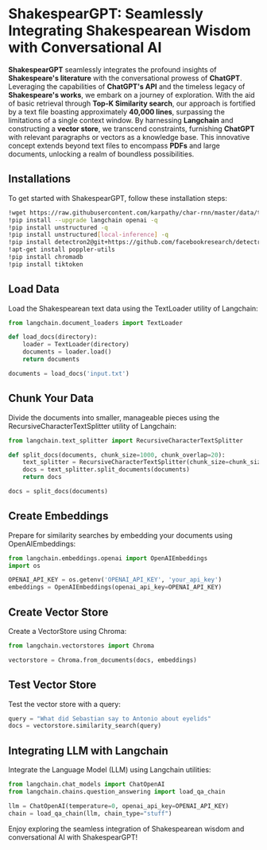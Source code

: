 # ShakespearGPT: Seamlessly Integrating Shakespearean Wisdom with Conversational AI

**ShakespearGPT** seamlessly integrates the profound insights of **Shakespeare's literature** with the conversational prowess of **ChatGPT**. Leveraging the capabilities of **ChatGPT's API** and the timeless legacy of **Shakespeare's works**, we embark on a journey of exploration. With the aid of basic retrieval through **Top-K Similarity search**, our approach is fortified by a text file boasting approximately **40,000 lines**, surpassing the limitations of a single context window. By harnessing **Langchain** and constructing a **vector store**, we transcend constraints, furnishing **ChatGPT** with relevant paragraphs or vectors as a knowledge base. This innovative concept extends beyond text files to encompass **PDFs** and large documents, unlocking a realm of boundless possibilities.

## Installations
To get started with ShakespearGPT, follow these installation steps:

```bash
!wget https://raw.githubusercontent.com/karpathy/char-rnn/master/data/tinyshakespeare/input.txt
!pip install --upgrade langchain openai -q
!pip install unstructured -q
!pip install unstructured[local-inference] -q
!pip install detectron2@git+https://github.com/facebookresearch/detectron2.git@v0.6#egg=detectron2 -q
!apt-get install poppler-utils
!pip install chromadb
!pip install tiktoken
```

## Load Data
Load the Shakespearean text data using the TextLoader utility of Langchain:

```python
from langchain.document_loaders import TextLoader

def load_docs(directory):
    loader = TextLoader(directory)
    documents = loader.load()
    return documents

documents = load_docs('input.txt')
```

## Chunk Your Data
Divide the documents into smaller, manageable pieces using the RecursiveCharacterTextSplitter utility of Langchain:

```python
from langchain.text_splitter import RecursiveCharacterTextSplitter

def split_docs(documents, chunk_size=1000, chunk_overlap=20):
    text_splitter = RecursiveCharacterTextSplitter(chunk_size=chunk_size, chunk_overlap=chunk_overlap)
    docs = text_splitter.split_documents(documents)
    return docs

docs = split_docs(documents)
```

## Create Embeddings
Prepare for similarity searches by embedding your documents using OpenAIEmbeddings:

```python
from langchain.embeddings.openai import OpenAIEmbeddings
import os

OPENAI_API_KEY = os.getenv('OPENAI_API_KEY', 'your_api_key')
embeddings = OpenAIEmbeddings(openai_api_key=OPENAI_API_KEY)
```

## Create Vector Store
Create a VectorStore using Chroma:

```python
from langchain.vectorstores import Chroma

vectorstore = Chroma.from_documents(docs, embeddings)
```

## Test Vector Store
Test the vector store with a query:

```python
query = "What did Sebastian say to Antonio about eyelids"
docs = vectorstore.similarity_search(query)
```

## Integrating LLM with Langchain
Integrate the Language Model (LLM) using Langchain utilities:

```python
from langchain.chat_models import ChatOpenAI
from langchain.chains.question_answering import load_qa_chain

llm = ChatOpenAI(temperature=0, openai_api_key=OPENAI_API_KEY)
chain = load_qa_chain(llm, chain_type="stuff")
```

Enjoy exploring the seamless integration of Shakespearean wisdom and conversational AI with ShakespearGPT!
